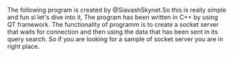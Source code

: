 The following program is created by @SiavashSkynet.So this is really simple and fun si let's dive into it,  The program has been written in C++ by using QT framework.
The functionality of programm is to create a socket server that waits for connection and then using the data that has been sent in its query search.
So if you are looking for a sample of socket server you are in right place.
